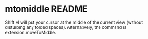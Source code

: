 # mtomiddle README

Shift M will put your cursor at the middle of the current view (without disturbing any folded spaces). Alternatively, the command is extension.moveToMiddle.